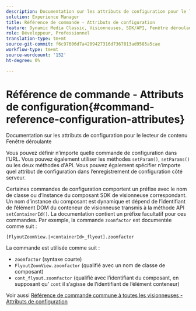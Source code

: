 ```yaml
---
description: Documentation sur les attributs de configuration pour le lecteur de contenu Fenêtre déroulante
solution: Experience Manager
title: Référence de commande - Attributs de configuration
feature: Dynamic Media Classic, Visionneuses, SDK/API, Fenêtre déroulante
role: Développeur, Professionnel
translation-type: tm+mt
source-git-commit: f6c97606d7a4209427316d7367013ad9585a5cae
workflow-type: tm+mt
source-wordcount: '152'
ht-degree: 0%

---
```



# Référence de commande - Attributs de configuration{#command-reference-configuration-attributes}

Documentation sur les attributs de configuration pour le lecteur de contenu Fenêtre déroulante

Vous pouvez définir n’importe quelle commande de configuration dans l’URL. Vous pouvez également utiliser les méthodes `setParam()`, `setParams()` ou les deux méthodes d&#39;API. Vous pouvez également spécifier n’importe quel attribut de configuration dans l’enregistrement de configuration côté serveur.

Certaines commandes de configuration comportent un préfixe avec le nom de classe ou d’instance du composant SDK de visionneuse correspondant. Un nom d’instance du composant est dynamique et dépend de l’identifiant de l’élément DOM du conteneur de visionneuse transmis à la méthode API `setContainerId()`. La documentation contient un préfixe facultatif pour ces commandes. Par exemple, la commande `zoomfactor` est documentée comme suit :

`[FlyoutZoomView.|<containerId>_flyout].zoomfactor`

La commande est utilisée comme suit :

* `zoomfactor` (syntaxe courte)
* `FlyoutZoomView.zoomfactor` (qualifié avec un nom de classe de composant)
* `cont_flyout.zoomfactor` (qualifié avec l’identifiant du composant, en supposant qu’ `cont` il s’agisse de l’identifiant de l’élément conteneur)

Voir aussi [Référence de commande commune à toutes les visionneuses - Attributs de configuration](../../../r-html5-viewer-20-cmdref-configattrib/r-html5-viewer-20-cmdref-configattrib.md#concept-850e0f2c49b949deb7cfbfd330d329bd)
